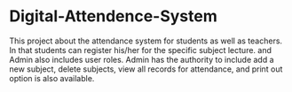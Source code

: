 # Digital-Attendence-System

This project about the attendance system for students as well as teachers. In that students can register his/her for the specific subject lecture. and Admin also includes user roles. Admin has the authority to include add a new subject, delete subjects, view all records for attendance, and print out option is also available. 
